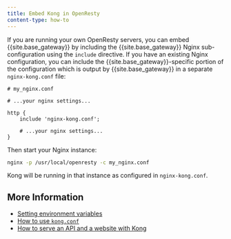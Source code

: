 ```yaml
---
title: Embed Kong in OpenResty
content-type: how-to
---
```


If you are running your own OpenResty servers, you can embed {{site.base_gateway}}
by including the {{site.base_gateway}} Nginx sub-configuration using the `include` directive.
If you have an existing Nginx configuration, you can include the
{{site.base_gateway}}-specific portion of the configuration which is output by {{site.base_gateway}} in a separate
`nginx-kong.conf` file:

```
# my_nginx.conf

# ...your nginx settings...

http {
    include 'nginx-kong.conf';

    # ...your nginx settings...
}
```

Then start your Nginx instance:

```bash
nginx -p /usr/local/openresty -c my_nginx.conf
```

Kong will be running in that instance as configured in `nginx-kong.conf`.


## More Information

* [Setting environment variables](/gateway/latest/production/environment-variables/)
* [How to use `kong.conf`](/gateway/latest/production/kong-conf/)
* [How to serve an API and a website with Kong](/gateway/latest/production/website-api-serving/)